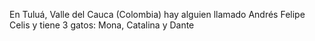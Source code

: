 En Tuluá, Valle del Cauca (Colombia) hay alguien llamado Andrés Felipe Celis y tiene 3 gatos: Mona, Catalina y Dante
